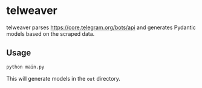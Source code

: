 # telweaver

telweaver parses https://core.telegram.org/bots/api and generates Pydantic models based on the scraped data.

## Usage

```bash
python main.py
```

This will generate models in the `out` directory.
